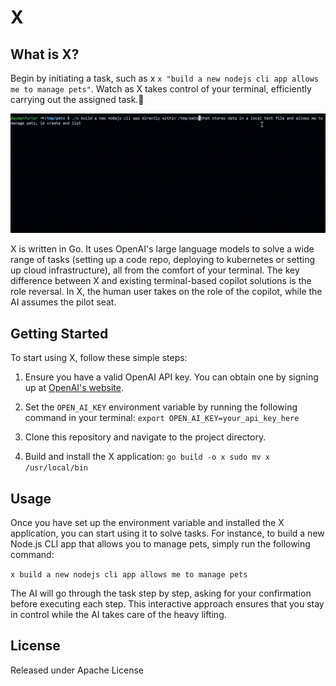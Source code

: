 X
==================

## What is X?
Begin by initiating a task, such as x `x "build a new nodejs cli app allows me to manage pets"`. 
Watch as X takes control of your terminal, efficiently carrying out the assigned task.🍿

![X Demo Video](/demo.gif)

X is written in Go. It uses OpenAI's large language models to solve a wide range of tasks (setting up a code repo, deploying to kubernetes or setting up cloud infrastructure), all from the comfort of your terminal. The key difference between X and existing terminal-based copilot solutions is the role reversal. In X, the human user takes on the role of the copilot, while the AI assumes the pilot seat. 


Getting Started
---------------

To start using X, follow these simple steps:

1.  Ensure you have a valid OpenAI API key. You can obtain one by signing up at [OpenAI's website](https://www.openai.com/).

2.  Set the `OPEN_AI_KEY` environment variable by running the following command in your terminal:
    `export OPEN_AI_KEY=your_api_key_here`

3.  Clone this repository and navigate to the project directory.

4.  Build and install the X application:
    `go build -o x
    sudo mv x /usr/local/bin`

Usage
-----

Once you have set up the environment variable and installed the X application, you can start using it to solve tasks. For instance, to build a new Node.js CLI app that allows you to manage pets, simply run the following command:

`x build a new nodejs cli app allows me to manage pets`

The AI will go through the task step by step, asking for your confirmation before executing each step. This interactive approach ensures that you stay in control while the AI takes care of the heavy lifting.


License
-------
Released under Apache License
